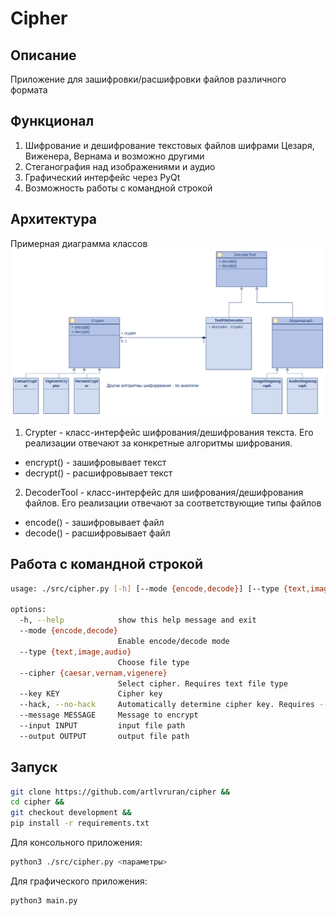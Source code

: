 # Сipher
## Описание
Приложение для зашифровки/расшифровки файлов различного формата
## Функционал
1. Шифрование и дешифрование текстовых файлов шифрами Цезаря, Виженера, Вернама и возможно другими
2. Стеганография над изображениями и аудио
3. Графический интерфейс через PyQt
4. Возможность работы с командной строкой
## Архитектура
Примерная диаграмма классов 
![cipher Class diagram](https://github.com/artlvruran/cipher/blob/documentation/cipher%20Class%20diagram.png)
1. Crypter - класс-интерфейс шифрования/дешифрования текста. Его реализации отвечают за конкретные алгоритмы шифрования.   
  - encrypt() - зашифровывает текст
  - decrypt() - расшифровывает текст
2. DecoderTool - класс-интерфейс для шифрования/дешифрования файлов. Его реализации отвечают за соответствующие типы файлов
  - encode() - зашифровывает файл
  - decode() - расшифровывает файл
## Работа с командной строкой
``` bash
usage: ./src/cipher.py [-h] [--mode {encode,decode}] [--type {text,image,audio}] [--cipher {caesar,vernam,vigenere}] [--key KEY] [--hack | --no-hack] [--message MESSAGE] --input INPUT [--output OUTPUT]

options:
  -h, --help            show this help message and exit
  --mode {encode,decode}
                        Enable encode/decode mode
  --type {text,image,audio}
                        Choose file type
  --cipher {caesar,vernam,vigenere}
                        Select cipher. Requires text file type
  --key KEY             Cipher key
  --hack, --no-hack     Automatically determine cipher key. Requires --cipher=caesar
  --message MESSAGE     Message to encrypt
  --input INPUT         input file path
  --output OUTPUT       output file path
```

## Запуск
```bash
git clone https://github.com/artlvruran/cipher &&
cd cipher &&
git checkout development &&
pip install -r requirements.txt
```
Для консольного приложения:
```bash
python3 ./src/cipher.py <параметры>
```
Для графического приложения:
```bash
python3 main.py
```